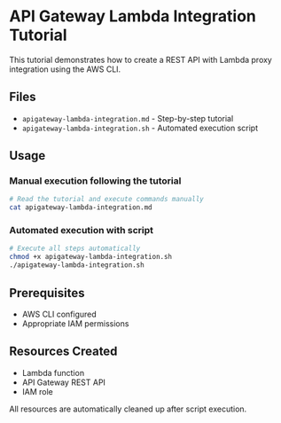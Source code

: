 # API Gateway Lambda Integration Tutorial

This tutorial demonstrates how to create a REST API with Lambda proxy integration using the AWS CLI.

## Files

- `apigateway-lambda-integration.md` - Step-by-step tutorial
- `apigateway-lambda-integration.sh` - Automated execution script

## Usage

### Manual execution following the tutorial
```bash
# Read the tutorial and execute commands manually
cat apigateway-lambda-integration.md
```

### Automated execution with script
```bash
# Execute all steps automatically
chmod +x apigateway-lambda-integration.sh
./apigateway-lambda-integration.sh
```

## Prerequisites

- AWS CLI configured
- Appropriate IAM permissions

## Resources Created

- Lambda function
- API Gateway REST API
- IAM role

All resources are automatically cleaned up after script execution.
